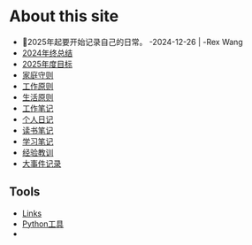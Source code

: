 # About this site

* 🚩2025年起要开始记录自己的日常。 -2024-12-26 | -Rex Wang
* [2024年终总结](2025_Action_Plan.md)
* [2025年度目标](2025_Action_Plan.md)
* [家庭守则](family_rule.md)
* [工作原则]()
* [生活原则]()
* [工作笔记]()
* [个人日记]()
* [读书笔记]()
* [学习笔记]()
* [经验教训]()
* [大事件记录]()

## Tools

* [Links](Link.md)
* [Python工具]()
* 
